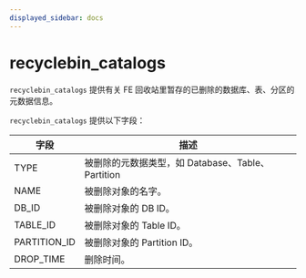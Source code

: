 ```yaml
---
displayed_sidebar: docs
---
```


# recyclebin_catalogs

`recyclebin_catalogs` 提供有关 FE 回收站里暂存的已删除的数据库、表、分区的元数据信息。

`recyclebin_catalogs` 提供以下字段：

| **字段**                  | **描述**                               |
| ------------------------- | ---------------------------------------|
| TYPE                      | 被删除的元数据类型，如 Database、Table、Partition  |
| NAME                      | 被删除对象的名字。                     |
| DB_ID                     | 被删除对象的 DB ID。                   |
| TABLE_ID                  | 被删除对象的 Table ID。                |
| PARTITION_ID              | 被删除对象的 Partition ID。            |
| DROP_TIME                 | 删除时间。                             |
